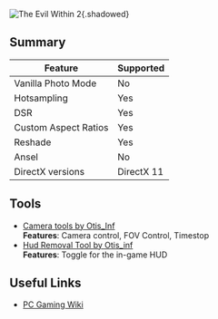 ![The Evil Within 2](Images\tew2_header.png "Shot by random ork"){.shadowed}

## Summary

Feature | Supported
--|--
Vanilla Photo Mode | No
Hotsampling | Yes
DSR | Yes
Custom Aspect Ratios | Yes
Reshade | Yes
Ansel | No
DirectX versions | DirectX 11
 
## Tools

* [Camera tools by Otis_Inf](https://patreon.com/Otis_Inf)  
**Features**: Camera control, FOV Control, Timestop
* [Hud Removal Tool by Otis_inf](https://mega.nz/#!1EIgFaSC!_P7LmSBpLrE6RcMd4iq4cOn1Je_ElvMzIQdxxGJzjyo)  
**Features**: Toggle for the in-game HUD

## Useful Links

* [PC Gaming Wiki](https://pcgamingwiki.com/wiki/The_Evil_Within_2)

